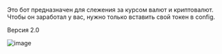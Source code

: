Это бот предназначен для слежения за курсом валют и криптовалют. 
Чтобы он заработал у вас, нужно только вставить свой токен в config.

Версия 2.0


![image](https://i.imgur.com/S4CBZEA.png)
